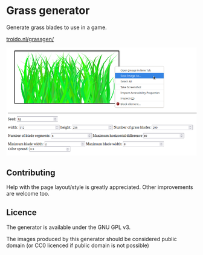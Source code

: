# Grass generator

Generate grass blades to use in a game.

[troido.nl/grassgen/](https://troido.nl/grassgen/)

![usage screenshot](grassgen_usage.png)

## Contributing

Help with the page layout/style is greatly appreciated.
Other improvements are welcome too.

## Licence

The generator is available under the GNU GPL v3.

The images produced by this generator should be considered public domain (or CC0 licenced if public domain is not possible)
